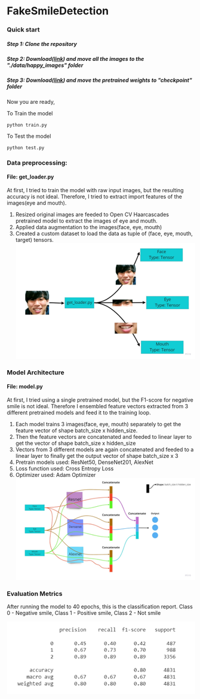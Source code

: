 # FakeSmileDetection

### Quick start
##### Step 1: Clone the repository
##### Step 2: Download([link](https://drive.google.com/drive/folders/1YZj1F3MhD7kdyc2LBm4YZYPZK1giAIk2?usp=sharing)) and move all the images to the "./data/happy_images" folder
##### Step 3: Download([link](https://drive.google.com/drive/folders/1VSEmSSFgvHCBzf9MnyICY4lE80eUAdDA?usp=sharing)) and move the pretrained weights to "checkpoint" folder

Now you are ready,

To Train the model
```
python train.py
```
To Test the model
```
python test.py
```

### Data preprocessing:
#### File: get_loader.py
  At first, I tried to train the model with raw input images, but the resulting accuracy is not ideal. Therefore, I tried to extract import features of the images(eye and mouth).
  1) Resized original images are feeded to Open CV Haarcascades pretrained model to extract the images of eye and mouth.
  2) Applied data augmentation to the images(face, eye, mouth)
  3) Created a custom dataset to load the data as tuple of (face, eye, mouth, target) tensors.
![Alt text](./bin/get_loader.jpg)

### Model Architecture
#### File: model.py
  At first, I tried using a single pretrained model, but the F1-score for negative smile is not ideal. Therefore I ensembled feature vectors extracted from 3 different pretrained models and feed it to the training loop.
  1) Each model trains 3 images(face, eye, mouth) separately to get the feature vector of shape batch_size x hidden_size.
  2) Then the feature vectors are concatenated and feeded to linear layer to get the vector of shape batch_size x hidden_size
  3) Vectors from 3 different models are again concatenated and feeded to a linear layer to finally get the output vector of shape batch_size x 3
  4) Pretrain models used: ResNet50, DenseNet201, AlexNet
  5) Loss function used: Cross Entropy Loss
  6) Optimizer used: Adam Optimizer
![Alt text](./bin/model_architecture.jpg)

### Evaluation Metrics
After running the model to 40 epochs, this is the classification report.
Class 0 - Negative smile, Class 1 - Positive smile, Class 2 - Not smile

![Alt text](./bin/Report.png)
